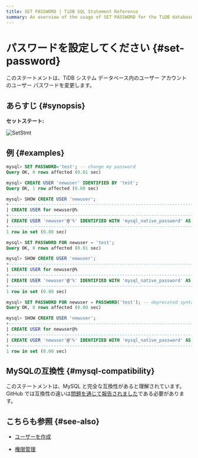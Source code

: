 ```yaml
---
title: SET PASSWORD | TiDB SQL Statement Reference
summary: An overview of the usage of SET PASSWORD for the TiDB database.
---
```


# パスワードを設定してください {#set-password}

このステートメントは、TiDB システム データベース内のユーザー アカウントのユーザー パスワードを変更します。

## あらすじ {#synopsis}

**セットステート:**

![SetStmt](https://download.pingcap.com/images/docs/sqlgram/SetStmt.png)

## 例 {#examples}

```sql
mysql> SET PASSWORD='test'; -- change my password
Query OK, 0 rows affected (0.01 sec)

mysql> CREATE USER 'newuser' IDENTIFIED BY 'test';
Query OK, 1 row affected (0.00 sec)

mysql> SHOW CREATE USER 'newuser';
+----------------------------------------------------------------------------------------------------------------------------------------------------------------------+
| CREATE USER for newuser@%                                                                                                                                            |
+----------------------------------------------------------------------------------------------------------------------------------------------------------------------+
| CREATE USER 'newuser'@'%' IDENTIFIED WITH 'mysql_native_password' AS '*94BDCEBE19083CE2A1F959FD02F964C7AF4CFC29' REQUIRE NONE PASSWORD EXPIRE DEFAULT ACCOUNT UNLOCK |
+----------------------------------------------------------------------------------------------------------------------------------------------------------------------+
1 row in set (0.00 sec)

mysql> SET PASSWORD FOR newuser = 'test';
Query OK, 0 rows affected (0.01 sec)

mysql> SHOW CREATE USER 'newuser';
+----------------------------------------------------------------------------------------------------------------------------------------------------------------------+
| CREATE USER for newuser@%                                                                                                                                            |
+----------------------------------------------------------------------------------------------------------------------------------------------------------------------+
| CREATE USER 'newuser'@'%' IDENTIFIED WITH 'mysql_native_password' AS '*94BDCEBE19083CE2A1F959FD02F964C7AF4CFC29' REQUIRE NONE PASSWORD EXPIRE DEFAULT ACCOUNT UNLOCK |
+----------------------------------------------------------------------------------------------------------------------------------------------------------------------+
1 row in set (0.00 sec)

mysql> SET PASSWORD FOR newuser = PASSWORD('test'); -- deprecated syntax from earlier MySQL releases
Query OK, 0 rows affected (0.00 sec)

mysql> SHOW CREATE USER 'newuser';
+----------------------------------------------------------------------------------------------------------------------------------------------------------------------+
| CREATE USER for newuser@%                                                                                                                                            |
+----------------------------------------------------------------------------------------------------------------------------------------------------------------------+
| CREATE USER 'newuser'@'%' IDENTIFIED WITH 'mysql_native_password' AS '*94BDCEBE19083CE2A1F959FD02F964C7AF4CFC29' REQUIRE NONE PASSWORD EXPIRE DEFAULT ACCOUNT UNLOCK |
+----------------------------------------------------------------------------------------------------------------------------------------------------------------------+
1 row in set (0.00 sec)
```

## MySQLの互換性 {#mysql-compatibility}

このステートメントは、MySQL と完全な互換性があると理解されています。 GitHub では互換性の違いは[問題を通じて報告されました](https://github.com/pingcap/tidb/issues/new/choose)である必要があります。

## こちらも参照 {#see-also}

-   [ユーザーを作成](/sql-statements/sql-statement-create-user.md)

<CustomContent platform="tidb">

-   [権限管理](/privilege-management.md)

</CustomContent>
